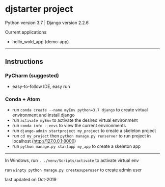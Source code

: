 # djstarter project

Python version 3.7 | Django version 2.2.6

Current applications:
* hello_wold_app (demo-app)

---

## Instructions

### PyCharm (suggested)
- easy-to-follow IDE, easy run

### Conda + Atom

- run `conda create --name myEnv python=3.7 django` to create virtual environment and install django
- run `activate myEnv` to activate the desired virtual environment
- run `conda info --envs` to view the current environments
- run `django-admin startproject my_project` to create a skeleton project
- run `cd my_project` then `python manage.py runserver` to run project in localhost (http://127.0.0.1:8000)
- run `python manage.py startapp my_app` to create a skeleton app

---

In Windows, run `. ./venv/Scripts/activate` to activate virtual env

run `winpty python manage.py createsuperuser` to create admin user


last updated on Oct-2019
